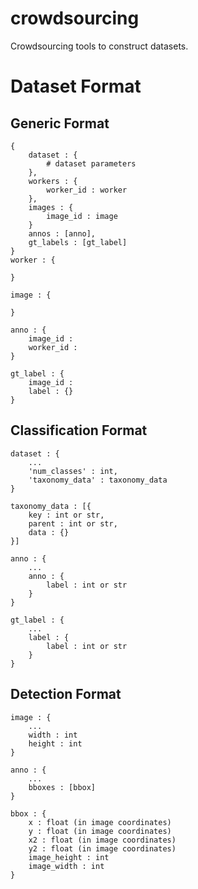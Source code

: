 # crowdsourcing
Crowdsourcing tools to construct datasets.

# Dataset Format

## Generic Format
```
{
    dataset : {
        # dataset parameters
    },
    workers : {
        worker_id : worker
    },
    images : {
        image_id : image
    }
    annos : [anno],
    gt_labels : [gt_label]
}
worker : {
    
}

image : {

}

anno : {
    image_id :
    worker_id :
}

gt_label : {
    image_id :
    label : {}
}
```

## Classification Format

```
dataset : {
    ...
    'num_classes' : int,
    'taxonomy_data' : taxonomy_data
}

taxonomy_data : [{
    key : int or str,
    parent : int or str,
    data : {}
}]

anno : {
    ...
    anno : {
        label : int or str
    }
}

gt_label : {
    ...
    label : {
        label : int or str
    }
}
```

## Detection Format
```
image : {
    ...
    width : int
    height : int
}

anno : {
    ...
    bboxes : [bbox]
}

bbox : {
    x : float (in image coordinates)
    y : float (in image coordinates)
    x2 : float (in image coordinates)
    y2 : float (in image coordinates)
    image_height : int
    image_width : int
}
```
